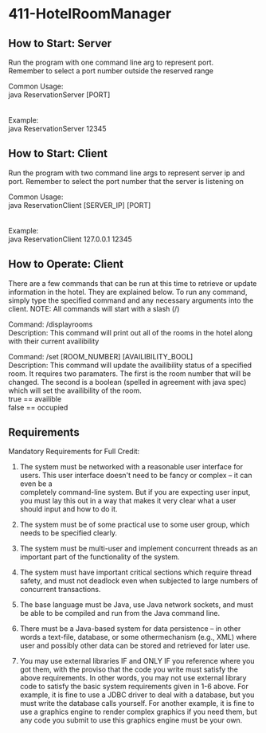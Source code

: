 # 411-HotelRoomManager

How to Start: Server
--------------------------
Run the program with one command line arg to represent port. <br>
Remember to select a port number outside the reserved range<br>

Common Usage:<br>
java ReservationServer [PORT]<br>
<br><br>
Example:<br>
java ReservationServer 12345<br>



How to Start: Client
--------------------------
Run the program with two command line args to represent server ip and port. 
Remember to select the port number that the server is listening on<br>

Common Usage:<br>
java ReservationClient [SERVER_IP] [PORT]<br>
<br><br>
Example:<br>
java ReservationClient 127.0.0.1 12345<br>


How to Operate: Client
--------------------------
There are a few commands that can be run at this time to retrieve or
update information in the hotel. They are explained below. To run any command,
simply type the specified command and any necessary arguments into the client.
NOTE: All commands will start with a slash (/)<br>

Command: 		/displayrooms<br>
Description: 	This command will print out all of the rooms in the hotel
				along with their current availibility<br>

Command: 		/set [ROOM_NUMBER] [AVAILIBILITY_BOOL]<br>
Description: 	This command will update the availibility status of a specified
				room. It requires two paramaters. The first is the room number
				that will be changed. The second is a boolean (spelled in 
				agreement with java spec) which will set the availibility of the 
				room. <br>
				true	==	availible<br>
				false	==	occupied<br>


Requirements
---------------------------
Mandatory Requirements for Full Credit:<br>

1. The system must be networked with a reasonable user interface for users. This user interface doesn't need to be fancy or complex – it can even be a <br>completely command-line system. But if you are expecting user input, you must lay this out in a way that makes it very clear what a user should input and how to do it.

2. The system must be of some practical use to some user group, which needs to be specified clearly.<br>

3. The system must be multi-user and implement concurrent threads as an important part of the functionality of the system.<br>

4. The system must have important critical sections which require thread safety, and must not deadlock even when subjected to large numbers of concurrent transactions.<br>

5. The base language must be Java, use Java network sockets, and must be able to be compiled and run from the Java command line.<br>

6. There must be a Java-based system for data persistence – in other words a text-file, database, or some othermechanism (e.g., XML) where user and possibly other data can be stored and retrieved for later use.<br>

7. You may use external libraries IF and ONLY IF you reference where you got them, with the proviso that the code you write must satisfy the above requirements. In other words, you may not use external library code to satisfy the basic system requirements given in 1-6 above. For example, it is fine to use a JDBC driver to deal with a database, but you must write the database calls yourself. For another example, it is fine to use a graphics engine to render complex graphics if you need them, but any code you submit to use this graphics engine must be your own.<br>

